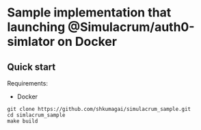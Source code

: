 # Sample implementation that launching @Simulacrum/auth0-simlator on Docker

## Quick start

Requirements:
- Docker

```
git clone https://github.com/shkumagai/simulacrum_sample.git
cd simlacrum_sample
make build
```
